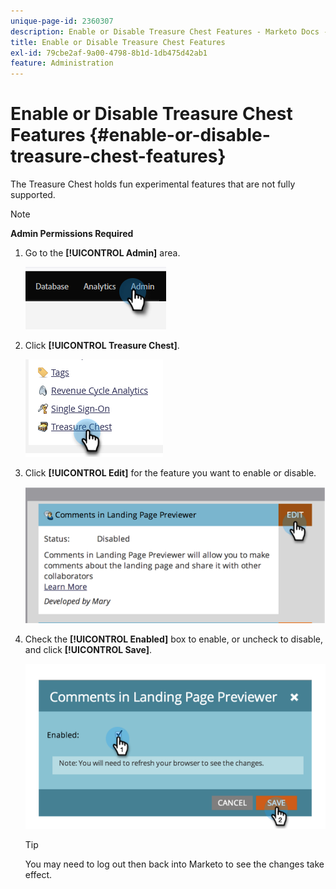 ```yaml
---
unique-page-id: 2360307
description: Enable or Disable Treasure Chest Features - Marketo Docs - Product Documentation
title: Enable or Disable Treasure Chest Features
exl-id: 79cbe2af-9a00-4798-8b1d-1db475d42ab1
feature: Administration
---
```

# Enable or Disable Treasure Chest Features {#enable-or-disable-treasure-chest-features}

The Treasure Chest holds fun experimental features that are not fully supported.

>[!NOTE]
>
>**Admin Permissions Required**

1. Go to the **[!UICONTROL Admin]** area.

   ![](assets/enable-or-disable-treasure-chest-features-1.png)

1. Click **[!UICONTROL Treasure Chest]**.

   ![](assets/enable-or-disable-treasure-chest-features-2.png)

1. Click **[!UICONTROL Edit]** for the feature you want to enable or disable.

   ![](assets/enable-or-disable-treasure-chest-features-3.png)

1. Check the **[!UICONTROL Enabled]** box to enable, or uncheck to disable, and click **[!UICONTROL Save]**.

   ![](assets/enable-or-disable-treasure-chest-features-4.png)

   >[!TIP]
   >
   >You may need to log out then back into Marketo to see the changes take effect.
